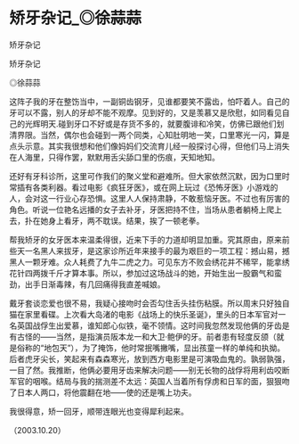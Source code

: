 # 矫牙杂记_◎徐蒜蒜

矫牙杂记

矫牙杂记

◎徐蒜蒜

这阵子我的牙在整饬当中，一副铜齿钢牙，见谁都要笑不露齿，怕吓着人。自己的牙可以不露，别人的牙却不能不观摩。见到好的，又是羡慕又是欣慰，如同看见自己的光辉明天.碰到牙口不好或是存货不多的，就要腹诽和冷笑，仿佛已跟他们划清界限。当然，偶尔也会碰到一两个同类，心知肚明地一笑，口里寒光一闪，算是点头示意。其实我很想和他们像妈妈们交流育儿经一般探讨心得，但他们马上消失在人海里，只得作罢，默默用舌尖舔口里的伤痕，天知地知。

还好有牙科诊所，这里可作我们的聚义堂和避难所。但大家依然沉默，因为口里时常插有各类利器。看过电影《疯狂牙医》，或在网上玩过《恐怖牙医》小游戏的人，会对这一行业心存恐惧。这里人人保持肃静，不敢惹恼牙医。不过也有厉害的角色。听说一位艳名远播的女子去补牙，牙医把持不住，当场从患者躺椅上爬上去，扑在她身上看牙，两不耽误。结果，挨了一顿老拳。

帮我矫牙的女牙医本来温柔得很，近来下手的力道却明显加重。究其原由，原来前些天一名黑人来拔牙，是这家诊所近年来接手的最为艰巨的一项工程：撼山易，撼黑人一颗牙难。众人耗费了九牛二虎之力。可见东方不败会绣花并不稀罕，能拿绣花针四两拨千斤才算本事。所以，参加过这场战斗的她，开始生出一股霸气和蛮劲，出手日渐毒辣，有几回痛得我直差喊娘。

戴牙套谈恋爱也很不易，我疑心接吻时会否勾住舌头挂伤粘膜。所以周末只好独自猫在家里看碟。上次看大岛渚的电影《战场上的快乐圣诞》，里头的日本军官对一名英国战俘生出爱慕，谁知郎心似铁，毫不领情。这时间我忽然发现他俩的牙齿是有古怪的——当然，是指演员阪本龙一和大卫·鲍伊的牙。前者患有轻度反颌（就是俗称的“地包天”），为了掩饰，他时常抿嘴撇嘴，显出孩童一样的单纯和执拗。后者虎牙尖长，笑起来有森森寒光，放到西方电影里是可演吸血鬼的。孰弱孰强，一目了然。我推断，他俩必要用牙齿来解决问题——别无长物的战俘将用利齿咬断军官的咽喉。结局与我的揣测差不太远：英国人当着所有俘虏和日军的面，狠狠吻了日本人两口，将他震翻在地——使的还是嘴上功夫。

我很得意，矫一回牙，顺带连眼光也变得犀利起来。

（2003.10.20）